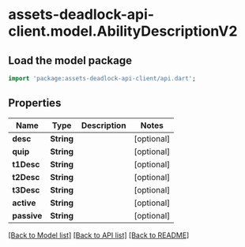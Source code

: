 # assets-deadlock-api-client.model.AbilityDescriptionV2

## Load the model package
```dart
import 'package:assets-deadlock-api-client/api.dart';
```

## Properties
Name | Type | Description | Notes
------------ | ------------- | ------------- | -------------
**desc** | **String** |  | [optional] 
**quip** | **String** |  | [optional] 
**t1Desc** | **String** |  | [optional] 
**t2Desc** | **String** |  | [optional] 
**t3Desc** | **String** |  | [optional] 
**active** | **String** |  | [optional] 
**passive** | **String** |  | [optional] 

[[Back to Model list]](../README.md#documentation-for-models) [[Back to API list]](../README.md#documentation-for-api-endpoints) [[Back to README]](../README.md)


